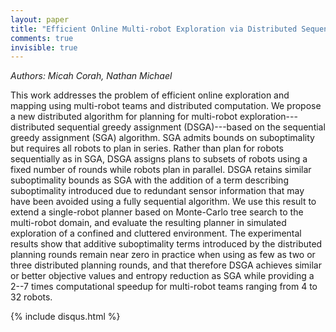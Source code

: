 ```yaml
---
layout: paper
title: "Efficient Online Multi-robot Exploration via Distributed Sequential Greedy Assignment"
comments: true
invisible: true
---
```


<p class="text-left"><i>Authors: Micah Corah, Nathan Michael</i></p>

This work addresses the problem of efficient online exploration and mapping using multi-robot teams and distributed computation.  We propose a new distributed algorithm for planning for multi-robot exploration---distributed sequential greedy assignment (DSGA)---based on the sequential greedy assignment (SGA) algorithm. SGA admits bounds on suboptimality but requires all robots to plan in series. Rather than plan for robots sequentially as in SGA, DSGA assigns plans to subsets of robots using a fixed number of rounds while robots plan in parallel.  DSGA retains similar suboptimality bounds as SGA with the addition of a term describing suboptimality introduced due to redundant sensor information that may have been avoided using a fully sequential algorithm.  We use this result to extend a single-robot planner based on Monte-Carlo tree search to the multi-robot domain, and evaluate the resulting planner in simulated exploration of a confined and cluttered environment.  The experimental results show that additive suboptimality terms introduced by the distributed planning rounds remain near zero in practice when using as few as two or three distributed planning rounds, and that therefore DSGA achieves similar or better objective values and entropy reduction as SGA while providing a 2--7 times computational speedup for multi-robot teams ranging from 4 to 32 robots.

{% include disqus.html %}